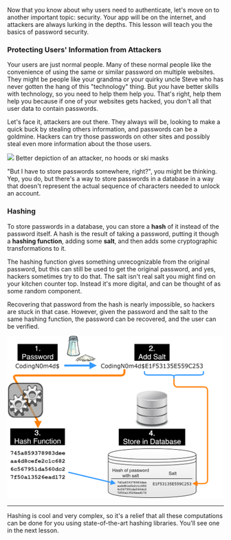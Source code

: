 Now that you know about why users need to authenticate, let's move on to another important topic: security. Your app will be on the internet, and attackers are always lurking in the depths. This lesson will teach you the basics of password security.

### Protecting Users' Information from Attackers

Your users are just normal people. Many of these normal people like the convenience of using the same or similar password on multiple websites. They might be people like your grandma or your quirky uncle Steve who has never gotten the hang of this "technology" thing. But *you* have better skills with technology, so you need to help them help you. That's right, help them help you because if one of your websites gets hacked, you don't all that user data to contain passwords.

Let's face it, attackers are out there. They always will be, looking to make a quick buck by stealing others information, and passwords can be a goldmine. Hackers can try those passwords on other sites and possibly steal even more information about the those users.

![](https://images.unsplash.com/photo-1510915228340-29c85a43dcfe?ixlib=rb-1.2.1&ixid=eyJhcHBfaWQiOjEyMDd9&auto=format&fit=crop&w=700&q=80)
Better depiction of an attacker, no hoods or ski masks

"But I have to store passwords somewhere, right?", you might be thinking. Yep, you do, but there's a way to store passwords in a database in a way that doesn't represent the actual sequence of characters needed to unlock an account.

### Hashing

To store passwords in a database, you can store a **hash** of it instead of the password itself. A hash is the result of taking a password, putting it though a **hashing function**, adding some **salt**, and then adds some cryptographic transformations to it.

The hashing function gives something unrecognizable from the original password, but this can still be used to get the original password, and yes, hackers sometimes try to do that. The salt isn't real salt you might find on your kitchen counter top. Instead it's more digital, and can be thought of as some random component.

Recovering that password from the hash is nearly impossible, so hackers are stuck in that case. However, given the password and the salt to the same hashing function, the password can be recovered, and the user can be verified.

![diagram of hashing](../images/hashing.png)

___

Hashing is cool and very complex, so it's a relief that all these computations can be done for you using state-of-the-art hashing libraries. You'll see one in the next lesson.
